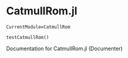 # CatmullRom.jl

```@meta
CurrentModule=CatmullRom
```

```@docs
testCatmullRom()
```

Documentation for CatmullRom.jl
(Documenter)
